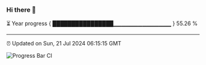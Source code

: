 ### Hi there 👋

⏳ Year progress { ████████████████▁▁▁▁▁▁▁▁▁▁▁▁▁▁ } 55.26 %

---

⏰ Updated on Sun, 21 Jul 2024 06:15:15 GMT

![Progress Bar CI](https://github.com/liununu/liununu/workflows/Progress%20Bar%20CI/badge.svg)
